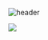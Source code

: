 ![header](https://capsule-render.vercel.app/api?type=wave&color=auto&height=300&section=header&text=김경민환영해&fontSize=90)


 <img src="https://img.shields.io/badge/Next.js-61DAFB?style=flat&logo=Next.js&logoColor=white"/>

